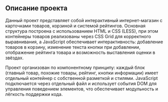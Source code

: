 ## Описание проекта

Данный проект представляет собой интерактивный интернет-магазин с карточками товаров, корзиной и системой рейтингов. Основная структура построена с использованием HTML и CSS (LESS), при этом контейнеры товаров реализованы через CSS Grid для корректного выравнивания, а JavaScript обеспечивает интерактивность: добавление товаров в корзину, изменение текста кнопки при добавлении, отображение рейтинга товара и возможность выставления оценки в звёздах.

Проект организован по компонентному принципу: каждый блок (главный товар, похожие товары, рейтинг, кнопки информации) имеет отдельный контейнер с собственной разметкой и стилями. JavaScript подключается через отдельный файл и использует события DOM для управления поведением элементов, что обеспечивает модульность и лёгкость поддержки кода.
